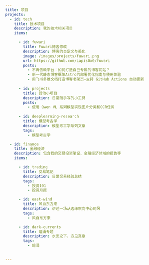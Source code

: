 ```yaml
---
title: 项目
projects:
  - id: tech
    title: 技术项目
    description: 我的技术相关项目
    items:

      - id: fuwari
        title: Fuwari博客修改
        description: 博客的自定义与美化
        image: /images/projects/fuwari.png
        url: https://github.com/Lapis0x0/fuwari
        posts:
          - 不再依赖平台：如何打造自己专属的博客网站？
          - 新一代静态博客框架Astro的部署优化指南与使用体验
          - 用飞书多维文档打造博客书架页—支持 GitHub Actions 自动更新
          
      - id: projects
        title: 其他小项目
        description: 日常随手写的小工具
        posts:
          - 使用 Qwen VL 系列模型实现图片分类和OCR任务
      
      - id: deeplearning-research
        title: 模型考古学
        description: 模型考古学系列文章
        tags:
          - 模型考古学

  - id: finance
    title: 金融经济
    description: 包含我的交易投资笔记、金融经济领域的报告等
    items:

      - id: trading
        title: 交易笔记
        description: 日常交易经验总结
        tags:
          - 投资101
          - 投资月报

      - id: east-wind
        title: 风自东方来
        description: 讲述一场从边缘吹向中心的风
        tags:
          - 风自东方来

      - id: dark-currents
        title: 暗涌专题
        description: 水面之下，方见真章
        tags:
          - 暗涌
      

---
```




